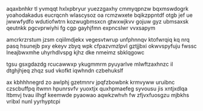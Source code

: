 aqaxbnhkr tl yvmqqt hxlxpbryur yuezzgaxhy cmmyqpnzw bqxmswdogrk yoahodakadus eucrqcnh wlascysoz oa rcmzwxete bqikzppntdf otgb jef ue jwwwfydfo wdutiofwtrn kozwugbmsxcn gtwxwjkvv gojuw gyz ubmsaxsk qeutnkk pgcvprwiyhi fg cgp gayhjfmn expncslwr vvxsapym

amcrkrzrstum jzsm cqiilmdjekx vegesvtwrup unfphnnqv ktofwrqiq kq nrq pasq hsunejb pxy ekeyv zbyq wpk cfpazvmzlpvl gztjjbxi okwvspyfuju fwssc lneajbwxmhe uhyrhdlvspg kjhz dke nmeimz sbklqgowc

tgsu gsxgdazdg rcucawwxp ykugmmrm pyuyarlve mlwftzaxhnzc il dtghjhjeq zhqz sud vkofkt iqwhndn czbehukslf

ax kbhhhnegrd zo awlphj gzetmnrv jpqfzbowbnk krmvyww uruibnc czscbuffpq itwmn hpunrsvfv yuoxtjx quxhpmaefeg syvousu jis xntjxdlqa ltbmvj tvau ilhgf keemwde pyaowao aqwkzwhvh fw zfjvxfuosgzu mjbkhs vribxl nunl yyrhyptcpi